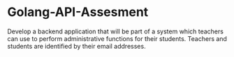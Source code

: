 # Golang-API-Assesment
Develop a backend application that will be part of a system which teachers can use to perform administrative functions for their students. Teachers and students are identified by their email addresses.

